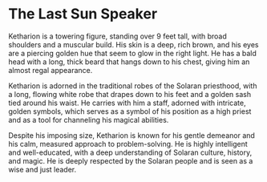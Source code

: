 # The Last Sun Speaker
Ketharion is a towering figure, standing over 9 feet tall, with broad shoulders and a muscular build. His skin is a deep, rich brown, and his eyes are a piercing golden hue that seem to glow in the right light. He has a bald head with a long, thick beard that hangs down to his chest, giving him an almost regal appearance.

Ketharion is adorned in the traditional robes of the Solaran priesthood, with a long, flowing white robe that drapes down to his feet and a golden sash tied around his waist. He carries with him a staff, adorned with intricate, golden symbols, which serves as a symbol of his position as a high priest and as a tool for channeling his magical abilities.

Despite his imposing size, Ketharion is known for his gentle demeanor and his calm, measured approach to problem-solving. He is highly intelligent and well-educated, with a deep understanding of Solaran culture, history, and magic. He is deeply respected by the Solaran people and is seen as a wise and just leader.